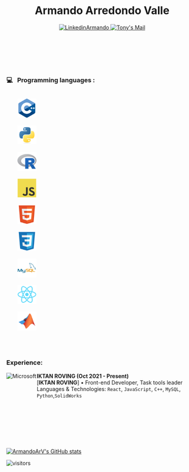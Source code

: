 

<h1 align = "center" > Armando Arredondo Valle </h1>

<p align = "center">
    <a href="https://www.linkedin.com/in/armando-av/">
        <img alt="LinkedinArmando" src="https://img.shields.io/badge/linkedin-%230077B5.svg?&style=for-the-badge&logo=linkedin&logoColor=white" height=25>
    </a>
    <a href="mailto:armando.arredondo.valle@gmail.com">
        <img alt = "Tony's Mail" src = "https://img.shields.io/badge/Gmail-d92b37?style=for-the-badge&logo=gmail&logoColor=white" height=25>
    </a>
</p>



<br> </br>



<br> </br>

### 💻 &nbsp; Programming languages  :

<code>
    <img alt = "C++" height="50" src = "https://github.com/devicons/devicon/blob/master/icons/cplusplus/cplusplus-original.svg" >
</code>

<code>
    <img alt = "Python" height="50" src = "https://github.com/devicons/devicon/blob/master/icons/python/python-original.svg" >
</code>

<code>
    <img alt = "R" height="50" src = "https://github.com/devicons/devicon/blob/master/icons/r/r-original.svg" >
</code>

<code>
    <img alt = "JavaScript" height="50" src = "https://github.com/devicons/devicon/blob/master/icons/javascript/javascript-original.svg" >
</code>

<code>
    <img alt = "HTML" height="50" src = "https://github.com/devicons/devicon/blob/master/icons/html5/html5-original.svg" >
</code>

<code>
    <img alt = "Css" height="50" src = "https://github.com/devicons/devicon/blob/master/icons/css3/css3-original.svg" >
</code>


<code>
    <img alt = "MySQL" height = "50" src = "https://github.com/devicons/devicon/blob/master/icons/mysql/mysql-original-wordmark.svg" >
</code>

<code>
    <img alt = "React.js" height = "50" src = "https://github.com/devicons/devicon/blob/master/icons/react/react-original.svg" >
</code>

<code>
    <img alt = "Matlab" height = "50" src = "https://github.com/devicons/devicon/blob/master/icons/matlab/matlab-original.svg" >
</code>


<br></br>



### Experience:

[<img align="left" height="80px" width="80px" alt="Microsoft" src="https://media-exp1.licdn.com/dms/image/D560BAQGJYN4TZcVwBA/company-logo_200_200/0/1667508211413?e=1677715200&v=beta&t=4kOllIyAo5IBaV5pyRX3bZhMGV4Hnyevhrz1dw9q-Ag"/>](https://www.microsoft.com/)

**IKTAN ROVING (Oct 2021 - Present)** \
[**IKTAN ROVING**] • Front-end Developer, Task tools leader\
Languages & Technologies: `React`, `JavaScript`, `C++`, `MySQL`, `Python`,`SolidWorks` \
<br/>
<br/>


<br/>
<br/>
<br/>

<br/>

[![ArmandoArV's GitHub stats](https://github-readme-stats.vercel.app/api?username=ArmandoArV&show_icons=true&theme=tokyonight&hide=stars,issues)](https://github.com/ArmandoArV/github-readme-stats)


![visitors](https://visitor-badge.glitch.me/badge?page_id=ArmandoArV.ArmandoArV)
